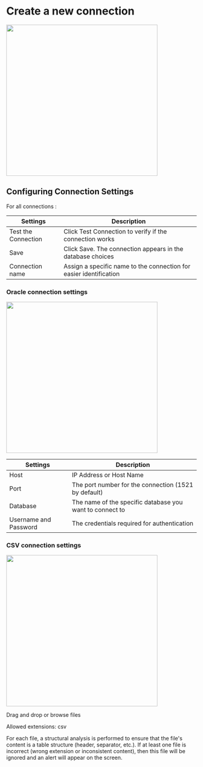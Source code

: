 # Create a new connection

<p>
  <img src="../../assets/screens/select_connection.png" width="400">
</p>


## Configuring Connection Settings

For all connections :

|Settings|Description|
|--|--|
|Test the Connection|Click Test Connection to verify if the connection works|
|Save|Click Save. The connection appears in the database choices|
|Connection name|Assign a specific name to the connection for easier identification|

### Oracle connection settings

<p>
  <img src="../../assets/screens/oracle_config.png" width="400">
</p>


|Settings|Description|
|--|--|
|Host|IP Address or Host Name|
|Port|The port number for the connection (1521 by default)|
|Database|The name of the specific database you want to connect to|
|Username and Password|The credentials required for authentication|

### CSV connection settings

<p>
  <img src="../../assets/screens/csv_config.png" width="400">
</p>

Drag and drop or browse files

Allowed extensions: csv

For each file, a structural analysis is performed to ensure that the file's content is a table structure (header, separator, etc.).
If at least one file is incorrect (wrong extension or inconsistent content), then this file will be ignored and an alert will appear on the screen.

